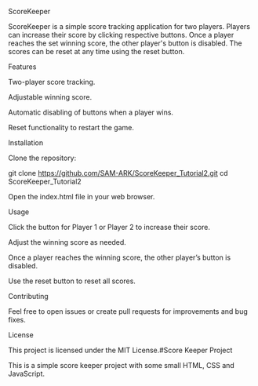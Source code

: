ScoreKeeper

ScoreKeeper is a simple score tracking application for two players. Players can increase their score by clicking respective buttons. Once a player reaches the set winning score, the other player's button is disabled. The scores can be reset at any time using the reset button.

Features

Two-player score tracking.

Adjustable winning score.

Automatic disabling of buttons when a player wins.

Reset functionality to restart the game.

Installation

Clone the repository:

git clone https://github.com/SAM-ARK/ScoreKeeper_Tutorial2.git
cd ScoreKeeper_Tutorial2

Open the index.html file in your web browser.

Usage

Click the button for Player 1 or Player 2 to increase their score.

Adjust the winning score as needed.

Once a player reaches the winning score, the other player’s button is disabled.

Use the reset button to reset all scores.

Contributing

Feel free to open issues or create pull requests for improvements and bug fixes.

License

This project is licensed under the MIT License.#Score Keeper Project

This is a simple score keeper project with some small HTML, CSS and JavaScript.


